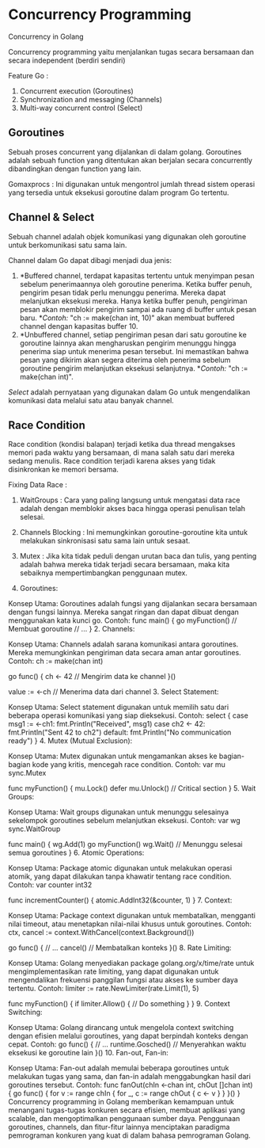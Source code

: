 # Concurrency Programming

Concurrency in Golang


Concurrency programming yaitu menjalankan tugas secara bersamaan dan secara independent (berdiri sendiri) 

Feature Go :
1. Concurrent execution (Goroutines)
2. Synchronization and messaging (Channels)
3. Multi-way concurrent control (Select)

## Goroutines
Sebuah proses concurrent yang dijalankan di dalam golang. Goroutines adalah sebuah function yang ditentukan akan berjalan secara concurrently dibandingkan dengan function yang lain.

Gomaxprocs : Ini digunakan untuk mengontrol jumlah thread sistem operasi yang tersedia untuk eksekusi goroutine dalam program Go tertentu.

## Channel & Select
Sebuah channel adalah objek komunikasi yang digunakan oleh goroutine untuk berkomunikasi satu sama lain.

Channel dalam Go dapat dibagi menjadi dua jenis:
1. *Buffered channel,  terdapat kapasitas tertentu untuk menyimpan pesan sebelum penerimaannya oleh goroutine penerima. Ketika buffer penuh, pengirim pesan tidak perlu menunggu penerima. Mereka dapat melanjutkan eksekusi mereka. Hanya ketika buffer penuh, pengiriman pesan akan memblokir pengirim sampai ada ruang di buffer untuk pesan baru. **Contoh:* "ch := make(chan int, 10)" akan membuat buffered channel dengan kapasitas buffer 10.
2. *Unbuffered channel,  setiap pengiriman pesan dari satu goroutine ke goroutine lainnya akan mengharuskan pengirim menunggu hingga penerima siap untuk menerima pesan tersebut. Ini memastikan bahwa pesan yang dikirim akan segera diterima oleh penerima sebelum goroutine pengirim melanjutkan eksekusi selanjutnya. **Contoh:* "ch := make(chan int)".

*Select* adalah pernyataan yang digunakan dalam Go untuk mengendalikan komunikasi data melalui satu atau banyak channel.

## Race Condition
Race condition (kondisi balapan) terjadi ketika dua thread mengakses memori pada waktu yang bersamaan, di mana salah satu dari mereka sedang menulis. Race condition terjadi karena akses yang tidak disinkronkan ke memori bersama.

Fixing Data Race :
1. WaitGroups : Cara yang paling langsung untuk mengatasi data race adalah dengan memblokir akses baca hingga operasi penulisan telah selesai.
2. Channels Blocking : Ini memungkinkan goroutine-goroutine kita untuk melakukan sinkronisasi satu sama lain untuk sesaat.
3. Mutex : Jika kita tidak peduli dengan urutan baca dan tulis, yang penting adalah bahwa mereka tidak terjadi secara bersamaan, maka kita sebaiknya mempertimbangkan penggunaan mutex.

1. Goroutines:

Konsep Utama: Goroutines adalah fungsi yang dijalankan secara bersamaan dengan fungsi lainnya. Mereka sangat ringan dan dapat dibuat dengan menggunakan kata kunci go.
Contoh:      func main() {
    go myFunction() // Membuat goroutine
    // ...
}
             2. Channels:

Konsep Utama: Channels adalah sarana komunikasi antara goroutines. Mereka memungkinkan pengiriman data secara aman antar goroutines.
Contoh:           ch := make(chan int)

go func() {
    ch <- 42 // Mengirim data ke channel
}()

value := <-ch // Menerima data dari channel
  3. Select Statement:

Konsep Utama: Select statement digunakan untuk memilih satu dari beberapa operasi komunikasi yang siap dieksekusi.
Contoh:        select {
case msg1 := <-ch1:
    fmt.Println("Received", msg1)
case ch2 <- 42:
    fmt.Println("Sent 42 to ch2")
default:
    fmt.Println("No communication ready")
}
    4. Mutex (Mutual Exclusion):

Konsep Utama: Mutex digunakan untuk mengamankan akses ke bagian-bagian kode yang kritis, mencegah race condition.
Contoh:        var mu sync.Mutex

func myFunction() {
    mu.Lock()
    defer mu.Unlock()
    // Critical section
}
      5. Wait Groups:

Konsep Utama: Wait groups digunakan untuk menunggu selesainya sekelompok goroutines sebelum melanjutkan eksekusi.
Contoh:            var wg sync.WaitGroup

func main() {
    wg.Add(1)
    go myFunction()
    wg.Wait() // Menunggu selesai semua goroutines
}
               6. Atomic Operations:

Konsep Utama: Package atomic digunakan untuk melakukan operasi atomik, yang dapat dilakukan tanpa khawatir tentang race condition.
Contoh:           var counter int32

func incrementCounter() {
    atomic.AddInt32(&counter, 1)
}
   7. Context:

Konsep Utama: Package context digunakan untuk membatalkan, mengganti nilai timeout, atau menetapkan nilai-nilai khusus untuk goroutines.
Contoh:             ctx, cancel := context.WithCancel(context.Background())

go func() {
    // ...
    cancel() // Membatalkan konteks
}()
      8. Rate Limiting:

Konsep Utama: Golang menyediakan package golang.org/x/time/rate untuk mengimplementasikan rate limiting, yang dapat digunakan untuk mengendalikan frekuensi panggilan fungsi atau akses ke sumber daya tertentu.
Contoh:            limiter := rate.NewLimiter(rate.Limit(1), 5)

func myFunction() {
    if limiter.Allow() {
        // Do something
    }
}
   9. Context Switching:

Konsep Utama: Golang dirancang untuk mengelola context switching dengan efisien melalui goroutines, yang dapat berpindah konteks dengan cepat.
Contoh:           go func() {
    // ...
    runtime.Gosched() // Menyerahkan waktu eksekusi ke goroutine lain
}()
        10. Fan-out, Fan-in:

Konsep Utama: Fan-out adalah memulai beberapa goroutines untuk melakukan tugas yang sama, dan fan-in adalah menggabungkan hasil dari goroutines tersebut.
Contoh:                func fanOut(chIn <-chan int, chOut []chan int) {
    go func() {
        for v := range chIn {
            for _, c := range chOut {
                c <- v
            }
        }
    }()
}
     Concurrency programming in Golang memberikan kemampuan untuk menangani tugas-tugas konkuren secara efisien, membuat aplikasi yang scalable, dan mengoptimalkan penggunaan sumber daya. Penggunaan goroutines, channels, dan fitur-fitur lainnya menciptakan paradigma pemrograman konkuren yang kuat di dalam bahasa pemrograman Golang.

     
